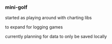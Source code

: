 ### mini-golf

started as playing around with charting libs

to expand for logging games

currently planning for data to only be saved locally
